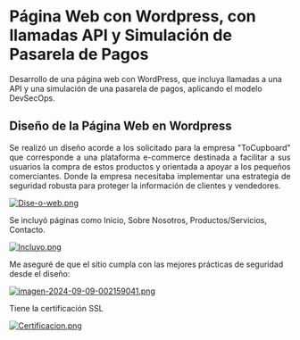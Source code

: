 # Página Web con Wordpress, con llamadas API y Simulación de Pasarela de Pagos
Desarrollo de una página web con WordPress, que incluya llamadas a una API y una simulación de una pasarela de pagos, aplicando el modelo DevSecOps.

## Diseño de la Página Web en Wordpress
<p style="text-align: justify;">Se realizó un diseño acorde a los solicitado para la empresa "ToCupboard" que corresponde a  una plataforma e-commerce destinada a facilitar a sus usuarios la compra de estos productos y orientada a apoyar a los pequeños comerciantes. Donde la empresa necesitaba implementar una estrategia de seguridad robusta para proteger la información de clientes y vendedores.
</p>

[![Dise-o-web.png](https://i.postimg.cc/rwvN5dq5/Dise-o-web.png)](https://postimg.cc/k2vSmg65)

Se incluyó páginas como Inicio, Sobre Nosotros, Productos/Servicios, Contacto.

[![Incluyo.png](https://i.postimg.cc/N0crgRgC/Incluyo.png)](https://postimg.cc/zyxf7bHT)

Me aseguré de que el sitio cumpla con las mejores prácticas de seguridad desde el diseño:

[![imagen-2024-09-09-002159041.png](https://i.postimg.cc/WzChxkWn/imagen-2024-09-09-002159041.png)](https://postimg.cc/GTPLyH18)

Tiene la certificación SSL

[![Certificacion.png](https://i.postimg.cc/7YJC0KhQ/Certificacion.png)](https://postimg.cc/4mZNTbzz)

